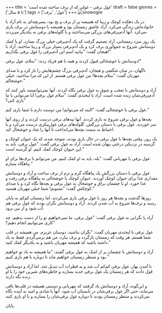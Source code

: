 +++
title = 'غول برفی - غولی که از برف ساخته شده است'
draft = false
genres = ['تا ۵ سال']
tags = ['غول', 'برف']
+++
![snowogre](/39.snowyOgre.jpg)

در یک دهکده کوچک و زیبا که همیشه پر از برف و یخ بود، پسربچه‌ای به نام آراد با خانواده‌اش زندگی می‌کرد. آراد عاشق زمستان بود و همیشه با دوستانش در برف بازی می‌کرد. آنها آدم‌برفی‌های بزرگی می‌ساختند و با گلوله‌های برفی به یکدیگر می‌زدند.

یک روز سرد زمستانی، آراد تصمیم گرفت که یک آدم‌برفی خیلی بزرگ بسازد. او با کمک دوستانش شروع به جمع‌آوری برف کرد و یک آدم‌برفی بسیار بزرگ و زیبا ساختند. آراد با هیجان گفت: "بیایید اسم این آدم‌برفی را غول برفی بگذاریم!"

دوستانش با خوشحالی قبول کردند و همه با هم فریاد زدند: "سلام، غول برفی!"

ناگهان، در میان شگفتی و هیجان، آدم‌برفی بزرگ چشم‌هایش را باز کرد و با صدای مهربان گفت: "سلام بچه‌ها! من غول برفی هستم. از این که مرا ساختید، خیلی خوشحالم."

آراد و دوستانش با تعجب و شوق به غول برفی نگاه کردند. آنها نمی‌توانستند باور کنند که آدم‌برفی‌شان زنده شده است. آراد با لبخندی گفت: "سلام غول برفی! آیا می‌توانی با ما بازی کنی؟"

غول برفی با خوشحالی گفت: "البته که می‌توانم! من دوست دارم با شما بازی کنم."

بچه‌ها و غول برفی شروع به بازی کردند. آنها تپه‌های برفی درست کردند و از روی آنها سر خوردند. غول برفی با دستان بزرگش، گلوله‌های برفی غول‌پیکری درست می‌کرد و با احتیاط به سمت بچه‌ها می‌انداخت تا آنها را شاد و خوشحال کند.

یک روز، وقتی بچه‌ها با غول برفی در حال بازی بودند، متوجه شدند که یک حیوان کوچک و گرسنه در نزدیکی درختی پنهان شده است. آراد به غول برفی گفت: "غول برفی، باید به این حیوان کوچک کمک کنیم. او گرسنه است."

غول برفی با مهربانی گفت: "بله، باید به او کمک کنیم. من می‌توانم با برف‌ها برای او پناهگاه بسازم."

غول برفی با دستان بزرگش یک پناهگاه گرم و نرم از برف ساخت و آراد و دوستانش مقداری غذا برای حیوان کوچک آوردند. حیوان کوچک با خوشحالی به پناهگاه برفی رفت و غذا خورد. او با چشمان براق و خوشحال به غول برفی و بچه‌ها نگاه کرد و با صدای کوچکش گفت: "ممنونم! شما خیلی مهربان هستید."

روزها گذشت و بچه‌ها هر روز با غول برفی بازی می‌کردند. اما زمستان کم‌کم به پایان رسید و برف‌ها شروع به آب شدن کردند. آراد و دوستانش نگران بودند که غول برفی هم آب شود و از بین برود.

آراد با نگرانی به غول برفی گفت: "غول برفی، ما نمی‌خواهیم تو را از دست بدهیم. چه کاری می‌توانیم انجام دهیم؟"

غول برفی با لبخندی مهربان گفت: "نگران نباشید، دوستان عزیزم. من همیشه در قلب شما هستم. هر وقت که زمستان بازگردد و برف ببارد، من هم برمی‌گردم. فقط به یاد داشته باشید که همیشه مهربان باشید و به یکدیگر کمک کنید."

آراد و دوستانش با چشمان پر از اشک به غول برفی گفتند: "ما همیشه به یاد تو خواهیم بود و منتظر زمستان خواهیم ماند تا دوباره با هم بازی کنیم."

با آمدن بهار، غول برفی کم‌کم آب شد و به قطرات آب تبدیل شد. اما آراد و دوستانش قول دادند که هر زمستان یک غول برفی جدید بسازند و خاطره‌های شیرین خود را با او زنده نگه دارند.

و این‌گونه، آراد و دوستانش یاد گرفتند که مهربانی و دوستی همیشه در قلب‌ها باقی می‌ماند، حتی اگر غول برفی‌شان در تابستان آب شود. آنها با شادی و امید به آینده نگاه می‌کردند و منتظر زمستان بودند تا دوباره غول برفی‌شان را بسازند و با او بازی کنند.

پایان.